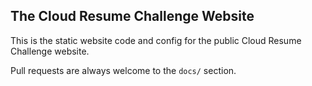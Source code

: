 ## The Cloud Resume Challenge Website

This is the static website code and config for the public Cloud Resume Challenge website.

Pull requests are always welcome to the `docs/` section.